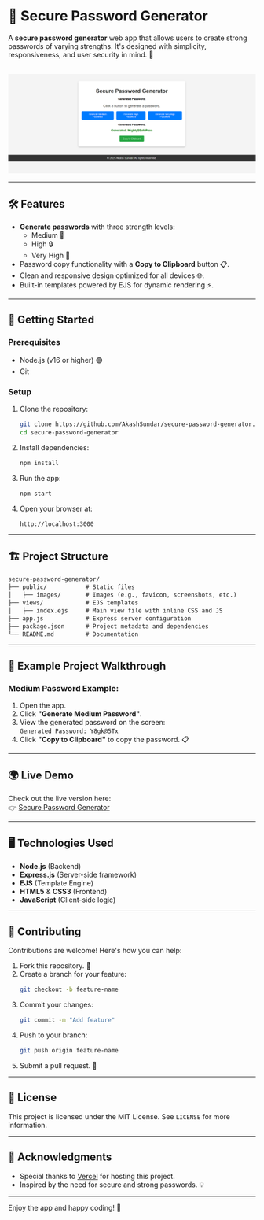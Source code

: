 

# 🔐 Secure Password Generator

A **secure password generator** web app that allows users to create strong passwords of varying strengths. It's designed with simplicity, responsiveness, and user security in mind. 🚀

\
![Secure Password Generator Screenshot](/public/images/webss.png)


---

## 🛠 Features

- **Generate passwords** with three strength levels:
  - Medium 🔑
  - High 🔒
  - Very High 🔐
- Password copy functionality with a **Copy to Clipboard** button 📋.
- Clean and responsive design optimized for all devices 🌐.
- Built-in templates powered by EJS for dynamic rendering ⚡.

---

## 🚀 Getting Started

### Prerequisites

- Node.js (v16 or higher) 🟢
- Git

### Setup

1. Clone the repository:
   ```bash
   git clone https://github.com/AkashSundar/secure-password-generator.git
   cd secure-password-generator
   ```
2. Install dependencies:
   ```bash
   npm install
   ```
3. Run the app:
   ```bash
   npm start
   ```
4. Open your browser at:
   ```
   http://localhost:3000
   ```

---

## 🏗️ Project Structure

```plaintext
secure-password-generator/
├── public/           # Static files
│   ├── images/       # Images (e.g., favicon, screenshots, etc.)
├── views/            # EJS templates
│   ├── index.ejs     # Main view file with inline CSS and JS
├── app.js            # Express server configuration
├── package.json      # Project metadata and dependencies
└── README.md         # Documentation

```

---

## 🌟 Example Project Walkthrough

### Medium Password Example:

1. Open the app.
2. Click **"Generate Medium Password"**.
3. View the generated password on the screen:\
   `Generated Password: Y8gk@5Tx`
4. Click **"Copy to Clipboard"** to copy the password. 📋

---

## 🌍 Live Demo

Check out the live version here:\
👉 [Secure Password Generator](https://secure-password-generator-e5w862a02-akash-sundars-projects.vercel.app)

---

## 🖥️ Technologies Used

- **Node.js** (Backend)
- **Express.js** (Server-side framework)
- **EJS** (Template Engine)
- **HTML5** & **CSS3** (Frontend)
- **JavaScript** (Client-side logic)

---

## 🤝 Contributing

Contributions are welcome! Here's how you can help:

1. Fork this repository. 🍴
2. Create a branch for your feature:
   ```bash
   git checkout -b feature-name
   ```
3. Commit your changes:
   ```bash
   git commit -m "Add feature"
   ```
4. Push to your branch:
   ```bash
   git push origin feature-name
   ```
5. Submit a pull request. 🎉

---

## 📜 License

This project is licensed under the MIT License. See `LICENSE` for more information.

---

## 🙏 Acknowledgments

- Special thanks to [Vercel](https://vercel.com) for hosting this project.
- Inspired by the need for secure and strong passwords. 💡

---

Enjoy the app and happy coding! 🎉

